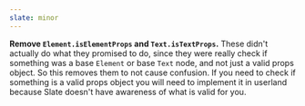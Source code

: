 ```yaml
---
slate: minor
---
```


**Remove `Element.isElementProps` and `Text.isTextProps`.** These didn't actually do what they promised to do, since they were really check if something was a base `Element` or base `Text` node, and not just a valid props object. So this removes them to not cause confusion. If you need to check if something is a valid props object you will need to implement it in userland because Slate doesn't have awareness of what is valid for you.
